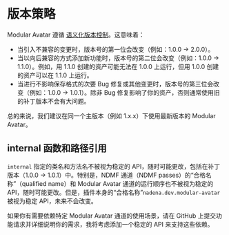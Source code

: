 ﻿# 版本策略

Modular Avatar 遵循 [语义化版本控制](https://semver.org/lang/zh/)。这意味着：

* 当引入不兼容的变更时，版本号的第一位会改变（例如：1.0.0 -> 2.0.0）。
* 当以向后兼容的方式添加新功能时，版本号的第二位会改变（例如：1.0.0 -> 1.1.0）。例如，用 1.1.0 创建的资产可能无法在 1.0.0 上运行，但用 1.0.0 创建的资产可以在 1.1.0 上运行。
* 当进行不影响保存格式的次要 Bug 修复或其他变更时，版本号的第三位会改变（例如：1.0.0 -> 1.0.1）。除非 Bug 修复影响了你的资产，否则通常使用旧的补丁版本不会有大问题。

总的来说，我们建议在同一个主版本（例如 1.x.x）下使用最新版本的 Modular Avatar。

## internal 函数和路径引用

`internal` 指定的类名和方法名不被视为稳定的 API，随时可能更改，包括在补丁版本（1.0.0 -> 1.0.1）中。特别是，NDMF 通道（NDMF passes）的“合格名称”（qualified name）和 Modular Avatar 通道的运行顺序也不被视为稳定的 API，随时可能更改。但是，插件本身的“合格名称”`nadena.dev.modular-avatar` 被视为稳定 API，未来不会改变。

如果你有需要依赖特定 Modular Avatar 通道的使用场景，请在 GitHub 上提交功能请求并详细说明你的需求，我将考虑添加一个稳定的 API 来支持这些依赖。